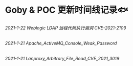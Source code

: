 # Goby & POC 更新时间线记录🐟

###### 2021-1-22 Weblogic LDAP 远程代码执行漏洞 CVE-2021-2109

###### 2021-1-21 Apache_ActiveMQ_Console_Weak_Password

###### 2021-1-21 Lanproxy_Arbitrary_File_Read_CVE_2021_3019 